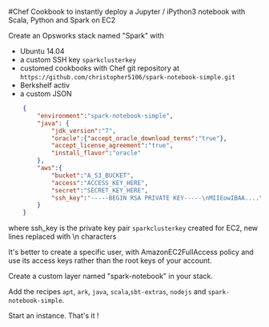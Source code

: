 #Chef Cookbook to instantly deploy a Jupyter / iPython3 notebook with Scala, Python and Spark on EC2


Create an Opsworks stack named "Spark" with

- Ubuntu 14.04
- a custom SSH key `sparkclusterkey`
- customed cookbooks with Chef git repository at `https://github.com/christopher5106/spark-notebook-simple.git`
- Berkshelf activ
- a custom JSON

```json
	{
		"environment":"spark-notebook-simple",
		"java": {
			"jdk_version":"7",
			"oracle":{"accept_oracle_download_terms":"true"},
			"accept_license_agreement":"true",
			"install_flavor":"oracle"
		},
		"aws":{
			"bucket":"A_S3_BUCKET",
			"access":"ACCESS_KEY_HERE",
			"secret":"SECRET_KEY_HERE",
			"ssh_key":"-----BEGIN RSA PRIVATE KEY-----\nMIIEowIBAA....\n-----END RSA PRIVATE KEY-----"
		}
	}
```
where ssh_key is the private key pair `sparkclusterkey` created for EC2, new lines replaced with \n characters

It's better to create a specific user, with AmazonEC2FullAccess policy and use its access keys rather than the root keys of your account.

Create a custom layer named "spark-notebook" in your stack.

Add the recipes `apt`, `ark`, `java`, `scala`,`sbt-extras`, `nodejs` and `spark-notebook-simple`.

Start an instance. That's it !
